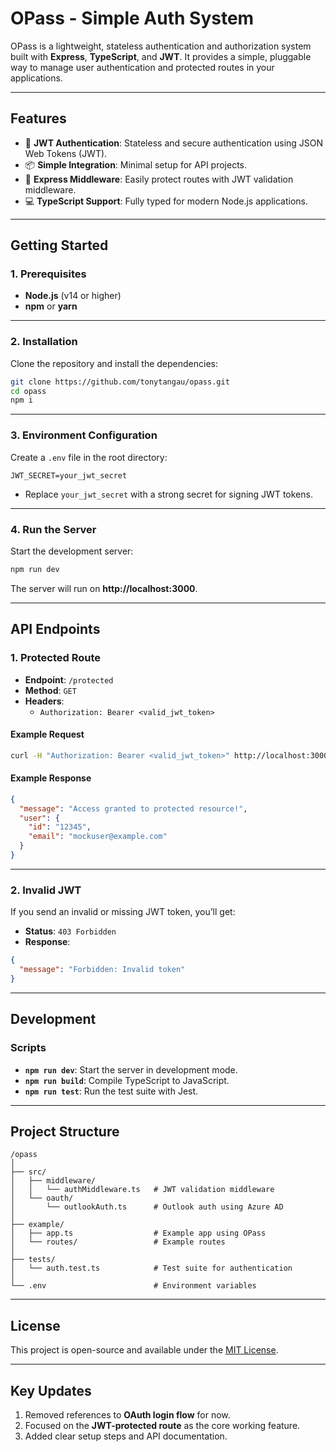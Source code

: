 # OPass - Simple Auth System

OPass is a lightweight, stateless authentication and authorization system built with **Express**, **TypeScript**, and **JWT**. It provides a simple, pluggable way to manage user authentication and protected routes in your applications.

---

## **Features**
- 🔐 **JWT Authentication**: Stateless and secure authentication using JSON Web Tokens (JWT).
- 📦 **Simple Integration**: Minimal setup for API projects.
- 🚀 **Express Middleware**: Easily protect routes with JWT validation middleware.
- 💻 **TypeScript Support**: Fully typed for modern Node.js applications.

---

## **Getting Started**

### **1. Prerequisites**
- **Node.js** (v14 or higher)
- **npm** or **yarn**

---

### **2. Installation**

Clone the repository and install the dependencies:

```bash
git clone https://github.com/tonytangau/opass.git
cd opass
npm i
```

---

### **3. Environment Configuration**

Create a `.env` file in the root directory:

```env
JWT_SECRET=your_jwt_secret
```

- Replace `your_jwt_secret` with a strong secret for signing JWT tokens.

---

### **4. Run the Server**

Start the development server:

```bash
npm run dev
```

The server will run on **http://localhost:3000**.

---

## **API Endpoints**

### **1. Protected Route**

- **Endpoint**: `/protected`
- **Method**: `GET`
- **Headers**: 
  - `Authorization: Bearer <valid_jwt_token>`

#### **Example Request**
```bash
curl -H "Authorization: Bearer <valid_jwt_token>" http://localhost:3000/protected
```

#### **Example Response**
```json
{
  "message": "Access granted to protected resource!",
  "user": {
    "id": "12345",
    "email": "mockuser@example.com"
  }
}
```

---

### **2. Invalid JWT**

If you send an invalid or missing JWT token, you’ll get:

- **Status**: `403 Forbidden`
- **Response**:
```json
{
  "message": "Forbidden: Invalid token"
}
```

---

## **Development**

### **Scripts**
- **`npm run dev`**: Start the server in development mode.
- **`npm run build`**: Compile TypeScript to JavaScript.
- **`npm run test`**: Run the test suite with Jest.

---

## **Project Structure**

```
/opass
│
├── src/
│   ├── middleware/
│   │   └── authMiddleware.ts   # JWT validation middleware
│   └── oauth/
│       └── outlookAuth.ts      # Outlook auth using Azure AD
│
├── example/
│   ├── app.ts                  # Example app using OPass
│   └── routes/                 # Example routes
│
├── tests/
│   └── auth.test.ts            # Test suite for authentication
│
└── .env                        # Environment variables
```

---

## **License**
This project is open-source and available under the [MIT License](LICENSE).

---

## **Key Updates**
1. Removed references to **OAuth login flow** for now.
2. Focused on the **JWT-protected route** as the core working feature.
3. Added clear setup steps and API documentation.
